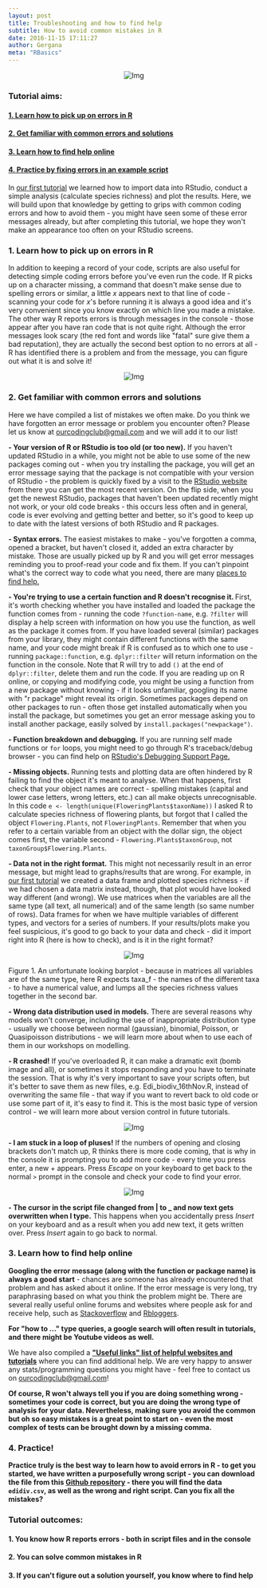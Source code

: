 ```yaml
---
layout: post
title: Troubleshooting and how to find help
subtitle: How to avoid common mistakes in R
date: 2016-11-15 17:11:27
author: Gergana
meta: "RBasics"
---
```

<div class="block">
          <center><img src="{{ site.baseurl }}/img/tutheader2.png" alt="Img"></center>
        </div>

### Tutorial aims:

#### <a href="#id">1. Learn how to pick up on errors in R</a>

#### <a href="#errors">2. Get familiar with common errors and solutions</a>

#### <a href="#help">3. Learn how to find help online</a>

#### <a href="#practice">4. Practice by fixing errors in an example script</a>

In <a href="https://ourcodingclub.github.io/2016/11/13/intro-to-r.html">our first tutorial</a> we learned how to import data into RStudio, conduct a simple analysis (calculate species richness) and plot the results. Here, we will build upon that knowledge by getting to grips with common coding errors and how to avoid them - you might have seen some of these error messages already, but after completing this tutorial, we hope they won't make an appearance too often on your RStudio screens.

<a name="id"></a>

### 1. Learn how to pick up on errors in R

In addition to keeping a record of your code, scripts are also useful for detecting simple coding errors before you've even run the code. If R picks up on a character missing, a command that doesn't make sense due to spelling errors or similar, a little <i>x</i> appears next to that line of code - scanning your code for <i>x</i>'s before running it is always a good idea and it's very convenient since you know exactly on which line you made a mistake. The other way R reports errors is through messages in the console - those appear after you have ran code that is not quite right. Although the error messages look scary (the red font and words like "fatal" sure give them a bad reputation), they are actually the second best option to no errors at all - R has identified there is a problem and from the message, you can figure out what it is and solve it!

<div class="block">
          <center><img src="{{ site.baseurl }}/img/xandm.png" alt="Img"></center>
        </div>

<a name="errors"></a>

### 2. Get familiar with common errors and solutions

Here we have compiled a list of mistakes we often make. Do you think we have forgotten an error message or problem you encounter often? Please let us know at ourcodingclub@gmail.com and we will add it to our list!

<b> - Your version of R or RStudio is too old (or too new).</b> If you haven't updated RStudio in a while, you might not be able to use some of the new packages coming out - when you try installing the package, you will get an error message saying that the package is not compatible with your version of RStudio - the problem is quickly fixed by a visit to the <a href="https://www.rstudio.com/products/rstudio/">RStudio website</a> from there you can get the most recent version. On the flip side, when you get the newest RStudio, packages that haven't been updated recently might not work, or your old code breaks - this occurs less often and in general, code is ever evolving and getting better and better, so it's good to keep up to date with the latest versions of both RStudio and R packages.

<b> - Syntax errors.</b> The easiest mistakes to make - you've forgotten a comma, opened a bracket, but haven't closed it, added an extra character by mistake. Those are usually picked up by R and you will get error messages reminding you to proof-read your code and fix them. If you can't pinpoint what's the correct way to code what you need, there are many <a href="#help">places to find help.</a>

<b> - You're trying to use a certain function and R doesn't recognise it.
    </b> First, it's worth checking whether you have installed and loaded the package the function comes from - running the code `?function-name`, e.g. `?filter` will display a help screen with information on how you use the function, as well as the package it comes from. 
    If you have loaded several (similar) packages from your library, they might contain different functions with the same name, and your code might break if R is confused as to which one to use - running `package::function`, e.g. `dplyr::filter` will return information on the function in the console. Note that R will try to add `()` at the end of `dplyr::filter`, delete them and run the code. 
    If you are reading up on R online, or copying and modifying code, you might be using a function from a new package without knowing - if it looks unfamiliar, googling its name with "r package" might reveal its origin. Sometimes packages depend on other packages to run - often those get installed automatically when you install the package, but sometimes you get an error message asking you to install another package, easily solved by `install.packages("newpackage")`.

<b> - Function breakdown and debugging.</b> If you are running self made functions or `for` loops, you might need to go through R's traceback/debug browser - you can find help on <a href="https://support.rstudio.com/hc/en-us/articles/205612627-Debugging-with-RStudio">RStudio's Debugging Support Page.</a>

<b> - Missing objects.</b> Running tests and plotting data are often hindered by R failing to find the object it's meant to analyse. When that happens, first check that your object names are correct - spelling mistakes (capital and lower case letters, wrong letters, etc.) can all make objects unrecognisable. In this code `e <- length(unique(FloweringPlants$taxonName))` I asked R to calculate species richness of flowering plants, but forgot that I called the object `Flowering.Plants`, not `FloweringPlants`. Remember that when you refer to a certain variable from an object with the dollar sign, the object comes first, the variable second - `Flowering.Plants$taxonGroup`, not `taxonGroup$Flowering.Plants`.

<b> - Data not in the right format.</b> This might not necessarily result in an error message, but might lead to graphs/results that are wrong. For example, in <a href="https://ourcodingclub.github.io/2016/11/13/intro-to-r.html">our first tutorial</a> we created a data frame and plotted species richness - if we had chosen a data matrix instead, though, that plot would have looked way different (and wrong). We use matrices when the variables are all the same type (all text, all numerical) and of the same length (so same number of rows). Data frames for when we have multiple variables of different types, and vectors for a series of numbers. If your results/plots make you feel suspicious, it's good to go back to your data and check - did it import right into R (here is how to check), and is it in the right format?

<center><img src="{{ site.baseurl }}/img/wrong.png" alt="Img"></center>

Figure 1. An unfortunate looking barplot - because in matrices all variables are of the same type, here R expects taxa_f - the names of the different taxa - to have a numerical value, and lumps all the species richness values together in the second bar.

<b> - Wrong data distribution used in models.</b> There are several reasons why models won't converge, including the use of inappropriate distribution type - usually we choose between normal (gaussian), binomial, Poisson, or Quasipoisson distributions - we will learn more about when to use each of them in our workshops on modelling.

<b> - R crashed!</b> If you've overloaded R, it can make a dramatic exit (bomb image and all), or sometimes it stops responding and you have to terminate the session. That is why it's very important to save your scripts often, but it's better to save them as new files, e.g. Edi_biodiv_16thNov.R, instead of overwriting the same file - that way if you want to revert back to old code or use some part of it, it's easy to find it. This is the most basic type of version control - we will learn more about version control in future tutorials.


<center><img src="{{ site.baseurl }}/img/bomb.png" alt="Img"></center>


<b> - I am stuck in a loop of pluses!</b> If the numbers of opening and closing brackets don't match up, R thinks there is more code coming, that is why in the console it is prompting you to add more code - every time you press enter, a new + appears. Press <i>Escape</i> on your keyboard to get back to the normal `>` prompt in the console and check your code to find your error.


<center><img src="{{ site.baseurl }}/img/pluses.png" alt="Img"></center>


<b> - The cursor in the script file changed from | to _ and now text gets overwritten when I type.</b> This happens when you accidentally press <i>Insert</i> on your keyboard and as a result when you add new text, it gets written over. Press <i>Insert</i> again to go back to normal.

<a name="help"></a>

### 3. Learn how to find help online

<b>Googling the error message (along with the function or package name) is always a good start</b> - chances are someone has already encountered that problem and has asked about it online. If the error message is very long, try paraphrasing based on what you think the problem might be. There are several really useful online forums and websites where people ask for and receive help, such as <a href="http://stackoverflow.com ">Stackoverflow</a> and <a href="https://www.r-bloggers.com/">Rbloggers</a>.

<b>For "how to ..." type queries, a google search will often result in tutorials, and there might be Youtube videos as well.</b>

We have also compiled a <a href="https://ourcodingclub.github.io/links/"><b>"Useful links" list of helpful websites and tutorials</b></a> where you can find additional help. We are very happy to answer any stats/programming questions you might have - feel free to contact us on ourcodingclub@gmail.com!

<b>Of course, R won't always tell you if you are doing something wrong - sometimes your code is correct, but you are doing the wrong type of analysis for your data. Nevertheless, making sure you avoid the common but oh so easy mistakes is a great point to start on - even the most complex of tests can be brought down by a missing comma.</b>

<a name="practice"></a>

### 4. Practice! 

<b>Practice truly is the best way to learn how to avoid errors in R - to get you started, we have written a purposefully wrong script - you can download the file from this <a href="https://github.com/ourcodingclub/CC-1-RBasics">Github repository</a> - there you will find the data `edidiv.csv`, as well as the wrong and right script. Can you fix all the mistakes?</b>

### Tutorial outcomes:

#### 1. You know how R reports errors - both in script files and in the console

#### 2. You can solve common mistakes in R

#### 3. If you can't figure out a solution yourself, you know where to find help
